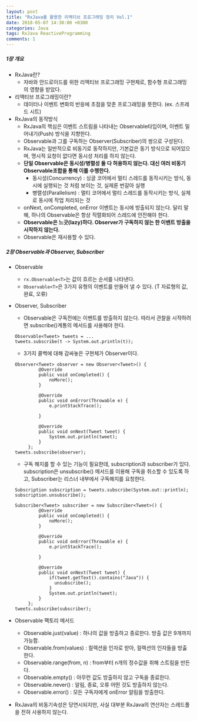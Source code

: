```yaml
---
layout: post
title: "RxJava를 활용한 리액티브 프로그래밍 정리 Vol.1"
date: 2018-05-07 14:30:00 +0300
categories: Java
tags: RxJava ReactiveProgramming
comments: 1
---
```


##### 1장 개요
- RxJava란?
  - 자바와 안드로이드를 위한 리액티브 프로그래밍 구현체로, 함수형 프로그래밍의 영향을 받았다.
- 리액티브 프로그래밍이란?
  - 데이터나 이벤트 변화의 반응에 초점을 맞춘 프로그래밍을 뜻한다. (ex. 스프레드 시트)
- RxJava의 동작방식
  - RxJava의 핵심은 이벤트 스트림을 나타내는 Observable타입이며, 이벤트 밀어내기(Push) 방식을 지향한다.
  - Observable과 그를 구독하는 Observer(Subscriber)의 쌍으로 구성된다.
  - RxJava는 일반적으로 비동기로 동작하지만, 기본값은 동기 방식으로 되어있으며, 명시적 요청이 없다면 동시성 처리를 하지 않는다.
  - __단일 Observable은 동시성/병렬성 둘 다 허용하지 않는다. 대신 여러 비동기 Observable조합을 통해 이를 수행한다.__
    - 동시성(Concurrency) : 싱글 코어에서 멀티 스레드를 동작시키는 방식, 동시에 실행되는 것 처럼 보이는 것, 실제론 번갈아 실행
    - 병렬성(Parallelism) : 멀티 코어에서 멀티 스레드를 동작시키는 방식, 실제로 동시에 작업 처리되는 것
  - onNext, onCompleted, onError 이벤트는 동시에 방출되지 않는다. 달리 말해, 하나의 Observable은 항상 직렬화되어 스레드에 안전해야 한다.
  - __Observable은 느긋(lazy)하다. Observer가 구독하지 않는 한 이벤트 방출을 시작하지 않는다.__
  - Observable은 재사용할 수 있다.

##### 2장 Observable과 Observer, Subscriber
- Observable
  - `rx.Observable<T>`는 값이 흐르는 순서를 나타낸다.
  - `Observable<T>`은 3가지 유형의 이벤트를 만들어 낼 수 있다. (T 자료형의 값, 완료, 오류)
- Observer, Subscriber
  - Observable은 구독전에는 이벤트를 방출하지 않는다. 따라서 관찰을 시작하려면 subscribe()계통의 메서드를 사용해야 한다.
   ```
   Observable<Tweet> tweets = ...
   tweets.subscribe(t -> System.out.println(t));
   ```
  - 3가지 콜백에 대해 감싸놓은 구현체가 Observer이다.
  ```
  Observer<Tweet> observer = new Observer<Tweet>() {
           @Override
           public void onCompleted() {
               noMore();
           }

           @Override
           public void onError(Throwable e) {
               e.printStackTrace();

           }

           @Override
           public void onNext(Tweet tweet) {
               System.out.println(tweet);
           }
       };
  tweets.subscribe(observer);     
  ```

  - 구독 해지를 할 수 있는 기능이 필요한데, subscription과 subscriber가 있다. subscription은 unsubscribe() 메서드를 이용해 구독을 취소할 수 있도록 하고, Subscriber는 리스너 내부에서 구독해지를 요청한다.
  ```
  Subscription subscription = tweets.subscribe(System.out::println);
  subscription.unsubscribe();
  ```
  ```
  Subscriber<Tweet> subscriber = new Subscriber<Tweet>() {
           @Override
           public void onCompleted() {
               noMore();
           }

           @Override
           public void onError(Throwable e) {
               e.printStackTrace();

           }

           @Override
           public void onNext(Tweet tweet) {
               if(tweet.getText().contains("Java")) {
                 unsubscribe();
               }
               System.out.println(tweet);
           }
       };
  tweets.subscribe(subscriber);
  ```
- Observable 팩토리 메서드
  - Observable.just(value) : 하나의 값을 방출하고 종료한다. 방출 값은 9개까지 가능함.
  - Observable.from(values) : 컬렉션을 인자로 받아, 컬렉션의 인자들을 방춣한다.
  - Observable.range(from, n) : from부터 n개의 정수값을 취해 스트림을 만든다.
  - Observable.empty() : 아무런 값도 방출하지 않고 구독을 종료한다.
  - Observable.never() : 알림, 종료, 오류 어떤 것도 방출하지 않는다.
  - Observable.error() : 모든 구독자에게 onError 알림을 방출한다.
- RxJava의 비동기속성은 당연시되지만, 사실 대부분 RxJava의 연산자는 스레드풀을 전혀 사용하지 않는다.
